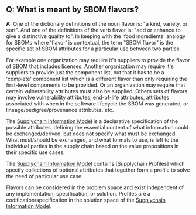 ## **Q: What is meant by SBOM flavors?**
**A:** 
One of the dictionary definitions 
of the noun flavor is:
"a kind, variety, or sort".
And one of the definitions of the verb flavor is:
"add or enhance to give a distinctive quality to".
In keeping with the 'food ingredients' analogy for SBOMs
where 'flavor' is contextual,
the term "SBOM flavor" is the specific set of SBOM attributes for a particular use between two parties.

For example one organization may require it's suppliers 
to provide the flavor of SBOM that includes licenses.
Another organization may require it's suppliers
to provide just the component list, 
but that it has to be a 'complete' component list
which is a different flavor than only requiring
the first-level components to be provided.
Or an organization may require that certain vulnerability attributes must also be supplied.
Others sets of flavors may involve vulnerability attributes, end-of-life attributes,
attributes associated with when in the software lifecycle the SBOM was generated,
or lineage/pedigree/provenance attributes, etc.

The [Supplychain Information Model](tbd)
is a declarative specification of the possible attributes,
defining the essential content of what information could be exchanged/derived,
but does not specify what must be exchanged.
What must/should be exchanged, and what formats to use, is left to the individual parties in the supply chain
based on the value propositions in their specific use cases.

The [Supplychain Information Model](tbd)
contains [Supplychain Profiles] which specify collections of 
optional attributes that together form a profile to 
solve the need of particular use case.

Flavors can be considered in the problem space and exist
independent of any implementation, specification, or solution.
Profiles are a codification/specification in the solution space of the [Supplychain Information Model](tbd).